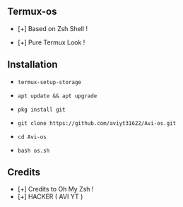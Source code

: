 ## Termux-os

* [+] Based on Zsh Shell !

* [+] Pure Termux Look !



## Installation

* `termux-setup-storage`

* `apt update && apt upgrade`

* `pkg install git`

* `git clone https://github.com/aviyt31622/Avi-os.git`

* `cd Avi-os`

* `bash os.sh`


## Credits

* [+] Credits to Oh My Zsh !
* [+] HACKER ( AVI YT )

